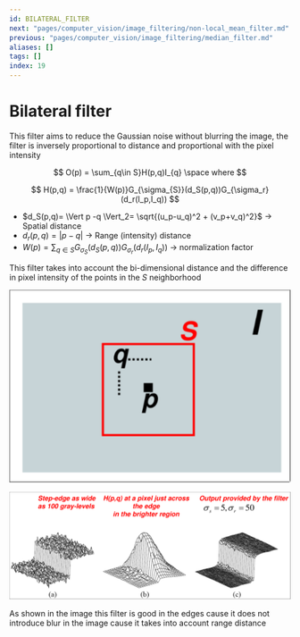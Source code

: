 ```yaml
---
id: BILATERAL_FILTER
next: "pages/computer_vision/image_filtering/non-local_mean_filter.md"
previous: "pages/computer_vision/image_filtering/median_filter.md"
aliases: []
tags: []
index: 19
---
```


# Bilateral filter

This filter aims to reduce the Gaussian noise without blurring the image, the filter is inversely proportional to distance  and proportional with the pixel intensity

$$
O(p) = \sum_{q\in S}H(p,q)I_{q} \space where
$$

$$
H(p,q) = \frac{1}{W(p)}G_{\sigma_{S}}(d_S(p,q))G_{\sigma_r}(d_r(I_p,I_q))
$$
- $d_S(p,q)= \Vert  p -q \Vert_2= \sqrt{(u_p-u_q)^2 + (v_p+v_q)^2}$ -> Spatial distance
- $d_r(p,q)= \vert  p -q \vert$ -> Range (intensity) distance
- $W(p)= \sum_{q\in S}{G_{\sigma_{S}}(d_S(p,q))G_{\sigma_r}(d_r(I_p,I_q))}$ -> normalization factor

This filter takes into account the bi-dimensional distance and the difference in pixel intensity of the points in the $S$ neighborhood

![](assets/computer_vision/Pasted_image_20240302110646.png)

![](assets/computer_vision/Pasted_image_20240302112042.png)

As shown in the image this filter is good in the edges cause it does not introduce blur in the image cause it takes into account range distance
